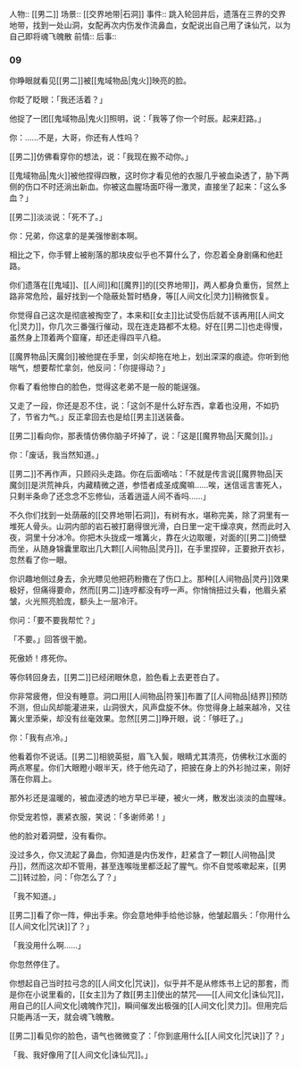 人物::  [[男二]] 
场景::  [[交界地带|石洞]]
事件:: 跳入轮回井后，遗落在三界的交界地带，找到一处山洞，女配再次内伤发作流鼻血，女配说出自己用了诛仙咒，以为自己即将魂飞魄散
前情:: 
后事:: 


### 09

你睁眼就看见[[男二]]被[[鬼域物品|鬼火]]映亮的脸。

你眨了眨眼：「我还活着？」

他捉了一团[[鬼域物品|鬼火]]照明，说：「我等了你一个时辰。起来赶路。」

你：……不是，大哥，你还有人性吗？

[[男二]]仿佛看穿你的想法，说：「我现在搬不动你。」

[[鬼域物品|鬼火]]被他捏得四散，这时你才看见他的衣服几乎被血染透了，胁下两侧的伤口不时还淌出新血。你被这血腥场面吓得一激灵，直接坐了起来：「这么多血？」

[[男二]]淡淡说：「死不了。」

你：兄弟，你这拿的是美强惨剧本啊。

相比之下，你手臂上被削落的那块皮似乎也不算什么了，你忍着全身剧痛和他赶路。

你们遗落在[[鬼域]]、[[人间]]和[[魔界]]的[[交界地带]]，两人都身负重伤，贸然上路非常危险，最好找到一个隐蔽处暂时栖身，等[[人间文化|灵力]]稍微恢复。

你觉得自己这次是彻底被掏空了，本来和[[女主]]比试受伤后就不该再用[[人间文化|灵力]]，你几次三番强行催动，现在连走路都不太稳。好在[[男二]]也走得慢，虽然身上顶着两个窟窿，却还走得四平八稳。

[[魔界物品|天魔剑]]被他提在手里，剑尖却拖在地上，划出深深的痕迹。你听到他喘气，想要帮忙拿剑，他反问：「你提得动？」

你看了看他惨白的脸色，觉得这老弟不是一般的能逞强。

又走了一段，你还是忍不住，说：「这剑不是什么好东西，拿着也没用，不如扔了，节省力气。」反正拿回去也是给[[男主]]送装备。

[[男二]]看向你，那表情仿佛你脑子坏掉了，说：「这是[[魔界物品|天魔剑]]。」

你：「废话，我当然知道。」

[[男二]]不再作声，只顾闷头走路。你在后面嘀咕：「不就是传言说[[魔界物品|天魔剑]]是洪荒神兵，内藏精微之道，参悟者成圣成魔嘛……唉，迷信谣言害死人，只剩半条命了还念念不忘修仙，活着逍遥人间不香吗……」

不久你们找到一处荫蔽的[[交界地带|石洞]]，有树有水，堪称完美，除了洞里有一堆死人骨头。山洞内部的岩石被打磨得很光滑，白日里一定干燥凉爽，然而此时入夜，洞里十分冰冷。你把木头拢成一堆篝火，靠在火边取暖，对面的[[男二]]倚壁而坐，从随身锦囊里取出几大颗[[人间物品|灵丹]]，在手里捏碎，正要掀开衣衫，忽然看了你一眼。

你识趣地侧过身去，余光瞟见他把药粉撒在了伤口上。那种[[人间物品|灵丹]]效果极好，但痛得要命，然而[[男二]]连哼都没有哼一声。你悄悄扭过头看，他眉头紧皱，火光照亮脸庞，额头上一层冷汗。

你问：「要不要我帮忙？」

「不要。」回答很干脆。

死傲娇！疼死你。

等你转回身去，[[男二]]已经闭眼休息，脸色看上去更苍白了。

你非常疲倦，但没有睡意。洞口用[[人间物品|符箓]]布置了[[人间物品|结界]]预防不测，但山风却能灌进来，山洞很大，风声盘旋不休。你觉得身上越来越冷，又往篝火里添柴，却没有丝毫效果。忽然[[男二]]睁开眼，说：「够旺了。」

你：「我有点冷。」

他看着你不说话。[[男二]]相貌英挺，眉飞入鬓，眼睛尤其清亮，仿佛秋江水面的两点寒星。你们大眼瞪小眼半天，终于他先动了，把披在身上的外衫抛过来，刚好落在你肩上。

那外衫还是温暖的，被血浸透的地方早已半硬，被火一烤，散发出淡淡的血腥味。

你受宠若惊，裹紧衣服，笑说：「多谢师弟！」

他的脸对着洞壁，没有看你。

没过多久，你又流起了鼻血，你知道是内伤发作，赶紧含了一颗[[人间物品|灵丹]]，然而这次却不管用，甚至连喉咙里都泛起了腥气。你不自觉咳嗽起来，[[男二]]转过脸，问：「你怎么了？」

「我不知道。」

[[男二]]看了你一阵，伸出手来。你会意地伸手给他诊脉，他皱起眉头：「你用什么[[人间文化|咒诀]]了？」

「我没用什么啊……」

你忽然停住了。

你想起自己当时拉弓念的[[人间文化|咒诀]]，似乎并不是从修炼书上记的那套，而是你在小说里看的，[[女主]]为了救[[男主]]使出的禁咒——[[人间文化|诛仙咒]]，用自己的[[人间文化|魂魄作咒]]，瞬间催发出极强的[[人间文化|灵力]]。但用完后只能再活一天，就会魂飞魄散。

[[男二]]看见你的脸色，语气也微微变了：「你到底用什么[[人间文化|咒诀]]了？」

「我、我好像用了[[人间文化|诛仙咒]]。」